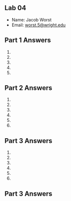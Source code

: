 ## Lab 04

- Name: Jacob Worst 
- Email: worst.5@wright.edu

## Part 1 Answers

1.
2.
3.
4.
5.

## Part 2 Answers

1.
2.
3.
4.
5.
6.

## Part 3 Answers

1.
2.
3.
4.
5.
6.

## Part 3 Answers
